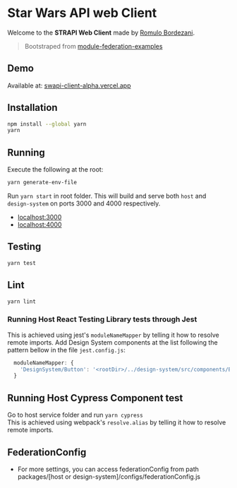 # Star Wars API web Client

Welcome to the **STRAPI Web Client** made by [Romulo Bordezani](https://github.com/romulobordezani).

> Bootstraped from [module-federation-examples](https://github.com/module-federation/module-federation-examples/)

## Demo

Available at: [swapi-client-alpha.vercel.app](https://swapi-client-alpha.vercel.app)

## Installation

```bash
npm install --global yarn
yarn
```

## Running 

Execute the following at the root: 
```bash
yarn generate-env-file
```

Run `yarn start` in root folder. This will build and serve both `host` and `design-system` on ports 3000 and 4000 respectively.

- [localhost:3000](http://localhost:3000/)
- [localhost:4000](http://localhost:4000/)


## Testing

```bash
yarn test
```

## Lint
```bash
yarn lint
```

### Running Host React Testing Library tests through Jest

This is achieved using jest's `moduleNameMapper` by telling it how to resolve remote imports.
Add Design System components at the list following the pattern bellow in the file `jest.config.js`:

```javascript
  moduleNameMapper: {
    'DesignSystem/Button': '<rootDir>/../design-system/src/components/Button',
  }
```

## Running Host Cypress Component test

Go to host service folder and run `yarn cypress` <br />
This is achieved using webpack's `resolve.alias` by telling it how to resolve remote imports.

## FederationConfig

- For more settings, you can access federationConfig from path packages/[host or design-system]/configs/federationConfig.js

